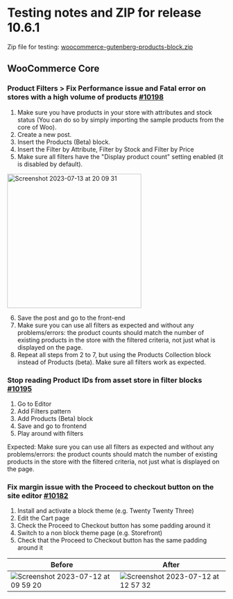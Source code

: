 # Testing notes and ZIP for release 10.6.1

Zip file for testing: [woocommerce-gutenberg-products-block.zip](https://github.com/woocommerce/woocommerce-blocks/files/12070291/woocommerce-gutenberg-products-block.zip)


## WooCommerce Core

### Product Filters > Fix Performance issue and Fatal error on stores with a high volume of products [#10198](https://github.com/woocommerce/woocommerce-blocks/pull/10198)

1. Make sure you have products in your store with attributes and stock status (You can do so by simply importing the sample products from the core of Woo).
2. Create a new post.
3. Insert the Products (Beta) block.
4. Insert the Filter by Attribute, Filter by Stock and Filter by Price
5. Make sure all filters have the "Display product count" setting enabled (it is disabled by default).

<img width="309" alt="Screenshot 2023-07-13 at 20 09 31" src="https://github.com/woocommerce/woocommerce-blocks/assets/15730971/749275ca-94f9-4990-99f2-f302aaa4aab0">

6. Save the post and go to the front-end
7. Make sure you can use all filters as expected and without any problems/errors: the product counts should match the number of existing products in the store with the filtered criteria, not just what is displayed on the page.
8. Repeat all steps from 2 to 7, but using the Products Collection block instead of Products (beta). Make sure all filters work as expected.

### Stop reading Product IDs from asset store in filter blocks [#10195](https://github.com/woocommerce/woocommerce-blocks/pull/10195)

1. Go to Editor
2. Add Filters pattern
3. Add Products (Beta) block
4. Save and go to frontend
5. Play around with filters

Expected: Make sure you can use all filters as expected and without any problems/errors: the product counts should match the number of existing products in the store with the filtered criteria, not just what is displayed on the page.

### Fix margin issue with the Proceed to checkout button on the site editor [#10182](https://github.com/woocommerce/woocommerce-blocks/pull/10182)

1. Install and activate a block theme (e.g. Twenty Twenty Three)
2. Edit the Cart page
3. Check the Proceed to Checkout button has some padding around it
4. Switch to a non block theme page (e.g. Storefront)
5. Check that the Proceed to Checkout button has the same padding around it

| Before                                                                                                                                      	| After                                                                                                                                       	|
|---------------------------------------------------------------------------------------------------------------------------------------------	|---------------------------------------------------------------------------------------------------------------------------------------------	|
| ![Screenshot 2023-07-12 at 09 59 20](https://github.com/woocommerce/woocommerce-blocks/assets/3966773/6130d5bc-9e9b-487d-a2a3-9d2a46ced417) 	| ![Screenshot 2023-07-12 at 12 57 32](https://github.com/woocommerce/woocommerce-blocks/assets/3966773/48681cef-6517-4c52-af71-7d78d0dbd02e) 	|




